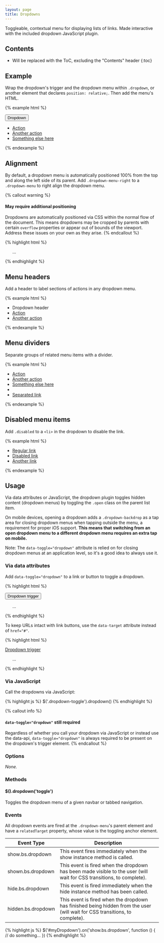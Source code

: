 ```yaml
---
layout: page
title: Dropdowns
---
```


Toggleable, contextual menu for displaying lists of links. Made interactive with the included dropdown JavaScript plugin.

## Contents

* Will be replaced with the ToC, excluding the "Contents" header
{:toc}

## Example

Wrap the dropdown's trigger and the dropdown menu within `.dropdown`, or another element that declares `position: relative;`. Then add the menu's HTML.

{% example html %}
<div class="dropdown">
  <button class="btn btn-secondary dropdown-toggle" type="button" id="dropdownMenu1" data-toggle="dropdown" aria-haspopup="true" aria-expanded="false">
    Dropdown
  </button>
  <ul class="dropdown-menu" aria-labelledby="dropdownMenu1">
    <li>
      <a href="#">Action</a>
    </li>
    <li>
      <a href="#">Another action</a>
    </li>
    <li>
      <a href="#">Something else here</a>
    </li>
  </ul>
</div>
{% endexample %}

## Alignment

By default, a dropdown menu is automatically positioned 100% from the top and along the left side of its parent. Add `.dropdown-menu-right` to a `.dropdown-menu` to right align the dropdown menu.

{% callout warning %}
#### May require additional positioning

Dropdowns are automatically positioned via CSS within the normal flow of the document. This means dropdowns may be cropped by parents with certain `overflow` properties or appear out of bounds of the viewport. Address these issues on your own as they arise.
{% endcallout %}

{% highlight html %}
<ul class="dropdown-menu dropdown-menu-right" aria-labelledby="dLabel">
  ...
</ul>
{% endhighlight %}

## Menu headers

Add a header to label sections of actions in any dropdown menu.

{% example html %}
<ul class="dropdown-menu">
  <li class="dropdown-header">Dropdown header</li>
  <li>
    <a href="#">Action</a>
  </li>
  <li>
    <a href="#">Another action</a>
  </li>
</ul>
{% endexample %}

## Menu dividers

Separate groups of related menu items with a divider.

{% example html %}
<ul class="dropdown-menu">
  <li>
    <a href="#">Action</a>
  </li>
  <li>
    <a href="#">Another action</a>
  </li>
  <li>
    <a href="#">Something else here</a>
  </li>
  <li class="dropdown-divider"></li>
  <li>
    <a href="#">Separated link</a>
  </li>
</ul>
{% endexample %}

## Disabled menu items

Add `.disabled` to a `<li>` in the dropdown to disable the link.

{% example html %}
<ul class="dropdown-menu">
  <li>
    <a href="#">Regular link</a>
  </li>
  <li class="disabled">
    <a href="#">Disabled link</a>
  </li>
  <li>
    <a href="#">Another link</a>
  </li>
</ul>
{% endexample %}

## Usage

Via data attributes or JavaScript, the dropdown plugin toggles hidden content (dropdown menus) by toggling the `.open` class on the parent list item.

On mobile devices, opening a dropdown adds a `.dropdown-backdrop` as a tap area for closing dropdown menus when tapping outside the menu, a requirement for proper iOS support. **This means that switching from an open dropdown menu to a different dropdown menu requires an extra tap on mobile.**

Note: The `data-toggle="dropdown"` attribute is relied on for closing dropdown menus at an application level, so it's a good idea to always use it.

### Via data attributes

Add `data-toggle="dropdown"` to a link or button to toggle a dropdown.

{% highlight html %}
<div class="dropdown">
  <button id="dLabel" type="button" data-toggle="dropdown" aria-haspopup="true" aria-expanded="false">
    Dropdown trigger
  </button>
  <ul class="dropdown-menu" aria-labelledby="dLabel">
    ...
  </ul>
</div>
{% endhighlight %}

To keep URLs intact with link buttons, use the `data-target` attribute instead of `href="#"`.

{% highlight html %}
<div class="dropdown">
  <a id="dLabel" data-target="#" href="http://example.com" data-toggle="dropdown" aria-haspopup="true" aria-expanded="false">
    Dropdown trigger
  </a>

  <ul class="dropdown-menu" aria-labelledby="dLabel">
    ...
  </ul>
</div>
{% endhighlight %}

### Via JavaScript

Call the dropdowns via JavaScript:

{% highlight js %}
$('.dropdown-toggle').dropdown()
{% endhighlight %}

{% callout info %}
#### `data-toggle="dropdown"` still required

Regardless of whether you call your dropdown via JavaScript or instead use the data-api, `data-toggle="dropdown"` is always required to be present on the dropdown's trigger element.
{% endcallout %}

### Options

*None.*

### Methods

#### $().dropdown('toggle')

Toggles the dropdown menu of a given navbar or tabbed navigation.

### Events

All dropdown events are fired at the `.dropdown-menu`'s parent element and have a `relatedTarget` property, whose value is the toggling anchor element.

<div class="table-responsive">
  <table class="table table-bordered table-striped">
    <thead>
      <tr>
        <th style="width: 150px;">Event Type</th>
        <th>Description</th>
      </tr>
    </thead>
    <tbody>
      <tr>
        <td>show.bs.dropdown</td>
        <td>This event fires immediately when the show instance method is called.</td>
      </tr>
      <tr>
        <td>shown.bs.dropdown</td>
        <td>This event is fired when the dropdown has been made visible to the user (will wait for CSS transitions, to complete).</td>
      </tr>
      <tr>
        <td>hide.bs.dropdown</td>
        <td>This event is fired immediately when the hide instance method has been called.</td>
      </tr>
      <tr>
        <td>hidden.bs.dropdown</td>
        <td>This event is fired when the dropdown has finished being hidden from the user (will wait for CSS transitions, to complete).</td>
      </tr>
    </tbody>
  </table>
</div>

{% highlight js %}
$('#myDropdown').on('show.bs.dropdown', function () {
  // do something…
})
{% endhighlight %}
